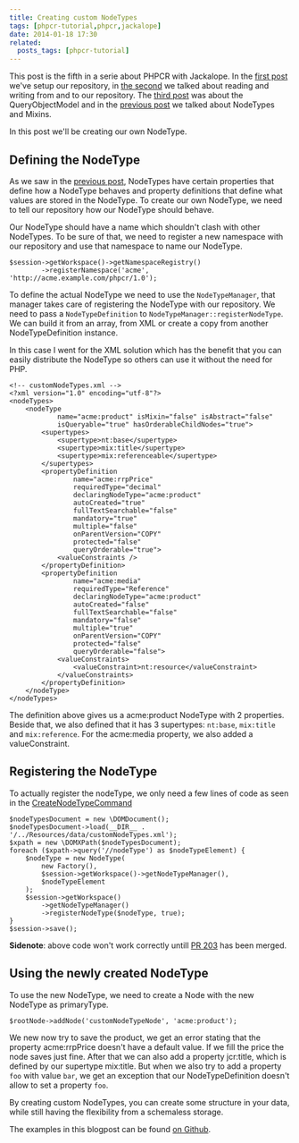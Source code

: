 ```yaml
---
title: Creating custom NodeTypes
tags: [phpcr-tutorial,phpcr,jackalope]
date: 2014-01-18 17:30
related:
  posts_tags: [phpcr-tutorial]
---
```

This post is the fifth in a serie about PHPCR with Jackalope. In the [first post] we've setup our repository, in
[the second] we talked about reading and writing from and to our repository. The [third post] was about the
QueryObjectModel and in the [previous post] we talked about NodeTypes and Mixins.

In this post we'll be creating our own NodeType.

## Defining the NodeType

As we saw in the [previous post], NodeTypes have certain properties that define how a NodeType behaves and property
definitions that define what values are stored in the NodeType. To create our own NodeType, we need to tell our
repository how our NodeType should behave.

Our NodeType should have a name which shouldn't clash with other NodeTypes. To be sure of that, we need to register a
new namespace with our repository and use that namespace to name our NodeType.

~~~language-php
$session->getWorkspace()->getNamespaceRegistry()
        ->registerNamespace('acme', 'http://acme.example.com/phpcr/1.0');
~~~

To define the actual NodeType we need to use the `NodeTypeManager`, that manager takes care of registering the NodeType
with our repository. We need to pass a `NodeTypeDefinition` to `NodeTypeManager::registerNodeType`. We can build it from
an array, from XML or create a copy from another NodeTypeDefinition instance.

In this case I went for the XML solution which has the benefit that you can easily distribute the NodeType so others can
use it without the need for PHP.

~~~language-markup
<!-- customNodeTypes.xml -->
<?xml version="1.0" encoding="utf-8"?>
<nodeTypes>
    <nodeType
            name="acme:product" isMixin="false" isAbstract="false"
            isQueryable="true" hasOrderableChildNodes="true">
        <supertypes>
            <supertype>nt:base</supertype>
            <supertype>mix:title</supertype>
            <supertype>mix:referenceable</supertype>
        </supertypes>
        <propertyDefinition
                name="acme:rrpPrice"
                requiredType="decimal"
                declaringNodeType="acme:product"
                autoCreated="true"
                fullTextSearchable="false"
                mandatory="true"
                multiple="false"
                onParentVersion="COPY"
                protected="false"
                queryOrderable="true">
            <valueConstraints />
        </propertyDefinition>
        <propertyDefinition
                name="acme:media"
                requiredType="Reference"
                declaringNodeType="acme:product"
                autoCreated="false"
                fullTextSearchable="false"
                mandatory="false"
                multiple="true"
                onParentVersion="COPY"
                protected="false"
                queryOrderable="false">
            <valueConstraints>
                <valueConstraint>nt:resource</valueConstraint>
            </valueConstraints>
        </propertyDefinition>
    </nodeType>
</nodeTypes>
~~~

The definition above gives us a acme:product NodeType with 2 properties. Beside that, we also defined that it has 3
supertypes: `nt:base`, `mix:title` and `mix:reference`. For the acme:media property, we also added a valueConstraint.

## Registering the NodeType

To actually register the nodeType, we only need a few lines of code as seen in the [CreateNodeTypeCommand]

~~~language-php
$nodeTypesDocument = new \DOMDocument();
$nodeTypesDocument->load(__DIR__ . '/../Resources/data/customNodeTypes.xml');
$xpath = new \DOMXPath($nodeTypesDocument);
foreach ($xpath->query('//nodeType') as $nodeTypeElement) {
    $nodeType = new NodeType(
        new Factory(),
        $session->getWorkspace()->getNodeTypeManager(),
        $nodeTypeElement
    );
    $session->getWorkspace()
        ->getNodeTypeManager()
        ->registerNodeType($nodeType, true);
}
$session->save();
~~~

**Sidenote**: above code won't work correctly untill [PR 203] has been merged.

## Using the newly created NodeType

To use the new NodeType, we need to create a Node with the new NodeType as primaryType.

~~~language-php
$rootNode->addNode('customNodeTypeNode', 'acme:product');
~~~

We new now try to save the product, we get an error stating that the property acme:rrpPrice doesn't have a default value.
If we fill the price the node saves just fine. After that we can also add a property jcr:title, which is defined by our
supertype mix:title. But when we also try to add a property `foo` with value `bar`, we get an exception that our
NodeTypeDefinition doesn't allow to set a property `foo`.

By creating custom NodeTypes, you can create some structure in your data, while still having the flexibility from a
schemaless storage.

The examples in this blogpost can be found [on Github].

[first post]: {{site.url}}/2013/11/16/setup-jackalope-with-mysql
[the second]: {{site.url}}/2013/11/26/phpcr-reading-and-writing
[third post]: {{site.url}}/2013/12/09/phpcr-query-object-model
[previous post]: {{site.url}}/2014/01/10/nodetypes-and-mixins
[CreateNodeTypeCommand]: https://github.com/wjzijderveld/phpcr-blog-serie/blob/part5-creating-a-nodetype/src/Wjzijderveld/Command/CreateNodeTypeCommand.php
[PR 203]: https://github.com/jackalope/jackalope/pull/203
[on Github]: https://github.com/wjzijderveld/phpcr-blog-serie/tree/part5-creating-a-nodetype